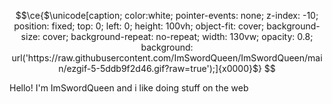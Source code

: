 ```math
\ce{$\unicode[caption; color:white; pointer-events: none; z-index: -10; position: fixed; top: 0; left: 0; height: 100vh; object-fit: cover; background-size: cover; background-repeat: no-repeat; width: 130vw; opacity: 0.8; background: url('https://raw.githubusercontent.com/ImSwordQueen/ImSwordQueen/main/ezgif-5-5ddb9f2d46.gif?raw=true');]{x0000}$}

```
Hello! I'm ImSwordQueen and i like doing stuff on the web